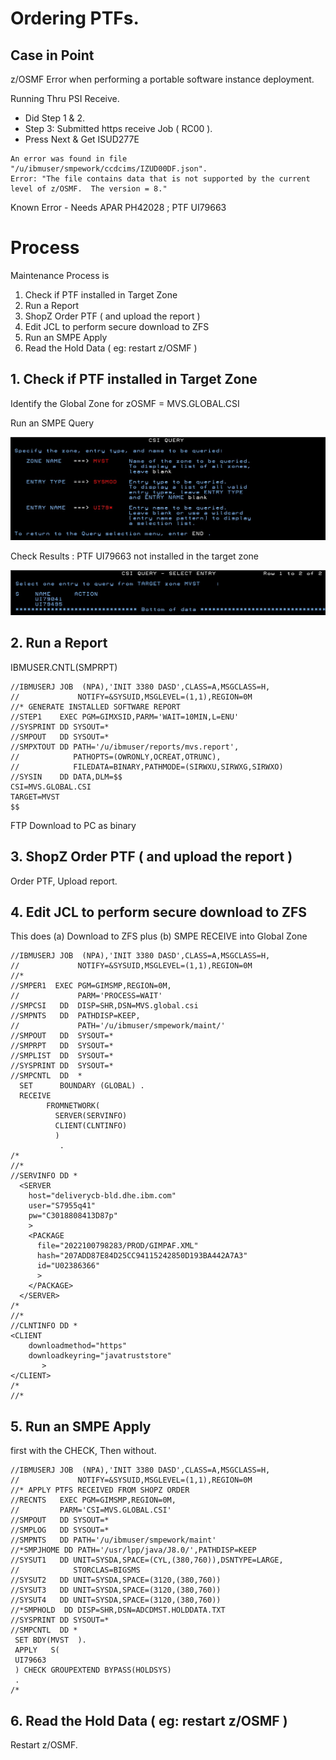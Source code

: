 # Ordering PTFs.

## Case in Point 
z/OSMF Error when performing a portable software instance deployment.

Running Thru PSI Receive. 
* Did Step 1 & 2. 
* Step 3: Submitted https receive Job ( RC00 ). 
* Press Next & Get ISUD277E

```
An error was found in file "/u/ibmuser/smpework/ccdcims/IZUD00DF.json". 
Error: "The file contains data that is not supported by the current level of z/OSMF.  The version = 8."
```

Known Error - Needs APAR PH42028 ; PTF UI79663 

# Process

Maintenance Process is
1. Check if PTF installed in Target Zone
2. Run a Report
3. ShopZ Order PTF ( and upload the report )
4. Edit JCL to perform secure download to ZFS
5. Run an SMPE Apply
6. Read the Hold Data ( eg: restart z/OSMF )

## 1. Check if PTF installed in Target Zone
Identify the Global Zone for zOSMF = MVS.GLOBAL.CSI 

Run an SMPE Query

![csiquery01](images/csiquery01.jpg)

Check Results : PTF UI79663 not installed in the target zone

![csiquery02](images/csiquery02.jpg)


## 2. Run a Report 

IBMUSER.CNTL(SMPRPT)

```
//IBMUSERJ JOB  (NPA),'INIT 3380 DASD',CLASS=A,MSGCLASS=H,   
//             NOTIFY=&SYSUID,MSGLEVEL=(1,1),REGION=0M       
//* GENERATE INSTALLED SOFTWARE REPORT                       
//STEP1    EXEC PGM=GIMXSID,PARM='WAIT=10MIN,L=ENU'          
//SYSPRINT DD SYSOUT=*                                       
//SMPOUT   DD SYSOUT=*                                       
//SMPXTOUT DD PATH='/u/ibmuser/reports/mvs.report',          
//            PATHOPTS=(OWRONLY,OCREAT,OTRUNC),              
//            FILEDATA=BINARY,PATHMODE=(SIRWXU,SIRWXG,SIRWXO)
//SYSIN    DD DATA,DLM=$$                                    
CSI=MVS.GLOBAL.CSI                                           
TARGET=MVST                                                  
$$                                                           
```

FTP Download to PC as binary

## 3. ShopZ Order PTF ( and upload the report )

Order PTF, Upload report.

## 4. Edit JCL to perform secure download to ZFS

This does (a) Download to ZFS plus (b) SMPE RECEIVE into Global Zone

```
//IBMUSERJ JOB  (NPA),'INIT 3380 DASD',CLASS=A,MSGCLASS=H,
//             NOTIFY=&SYSUID,MSGLEVEL=(1,1),REGION=0M                                
//*                                                                             
//SMPER1  EXEC PGM=GIMSMP,REGION=0M,                                            
//             PARM='PROCESS=WAIT'                                              
//SMPCSI   DD  DISP=SHR,DSN=MVS.global.csi                     
//SMPNTS   DD  PATHDISP=KEEP,                                                   
//             PATH='/u/ibmuser/smpework/maint/'                       
//SMPOUT   DD  SYSOUT=*                                                         
//SMPRPT   DD  SYSOUT=*                                                         
//SMPLIST  DD  SYSOUT=*                                                         
//SYSPRINT DD  SYSOUT=*                                                         
//SMPCNTL  DD  *                                                                
  SET      BOUNDARY (GLOBAL) .                                                  
  RECEIVE                                                                       
        FROMNETWORK(                                                            
          SERVER(SERVINFO)                                                       
          CLIENT(CLNTINFO)                                                      
          )                                                                     
           .                                                                    
/*                                                                              
//*                                                                             
//SERVINFO DD *                                                                 
  <SERVER                                                                       
    host="deliverycb-bld.dhe.ibm.com"                                                         
    user="S7955q41"                                                             
    pw="C3018808413D87p"                                                          
    >                                                                           
    <PACKAGE                                                                    
      file="2022100798283/PROD/GIMPAF.XML"                                                      
      hash="207ADD87E84D25CC94115242850D193BA442A7A3"                                                          
      id="U02386366"                                                            
      >                                                                         
    </PACKAGE>                                                                  
  </SERVER>                                                                     
/*                                                                              
//*                                                                             
//CLNTINFO DD *                                                                       
<CLIENT                              
    downloadmethod="https"           
    downloadkeyring="javatruststore" 
       >                             
</CLIENT>                            
/*                                                                               
//*                                                                             
```


## 5. Run an SMPE Apply

first with the CHECK, Then without.

```
//IBMUSERJ JOB  (NPA),'INIT 3380 DASD',CLASS=A,MSGCLASS=H,   
//             NOTIFY=&SYSUID,MSGLEVEL=(1,1),REGION=0M       
//* APPLY PTFS RECEIVED FROM SHOPZ ORDER                     
//RECNTS   EXEC PGM=GIMSMP,REGION=0M,                        
//         PARM='CSI=MVS.GLOBAL.CSI'                         
//SMPOUT   DD SYSOUT=*                                       
//SMPLOG   DD SYSOUT=*                                       
//SMPNTS   DD PATH='/u/ibmuser/smpework/maint'               
//*SMPJHOME DD PATH='/usr/lpp/java/J8.0/',PATHDISP=KEEP      
//SYSUT1   DD UNIT=SYSDA,SPACE=(CYL,(380,760)),DSNTYPE=LARGE,
//            STORCLAS=BIGSMS                                
//SYSUT2   DD UNIT=SYSDA,SPACE=(3120,(380,760))              
//SYSUT3   DD UNIT=SYSDA,SPACE=(3120,(380,760))              
//SYSUT4   DD UNIT=SYSDA,SPACE=(3120,(380,760))              
//*SMPHOLD  DD DISP=SHR,DSN=ADCDMST.HOLDDATA.TXT             
//SYSPRINT DD SYSOUT=*                                       
//SMPCNTL  DD *                                              
 SET BDY(MVST  ).                                            
 APPLY   S(                                                  
 UI79663                                                     
 ) CHECK GROUPEXTEND BYPASS(HOLDSYS)                               
 .                                                           
/*                                                           
```

## 6. Read the Hold Data ( eg: restart z/OSMF )

Restart z/OSMF.




